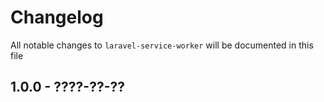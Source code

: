 # Changelog

All notable changes to `laravel-service-worker` will be documented in this file

## 1.0.0 - ????-??-??
